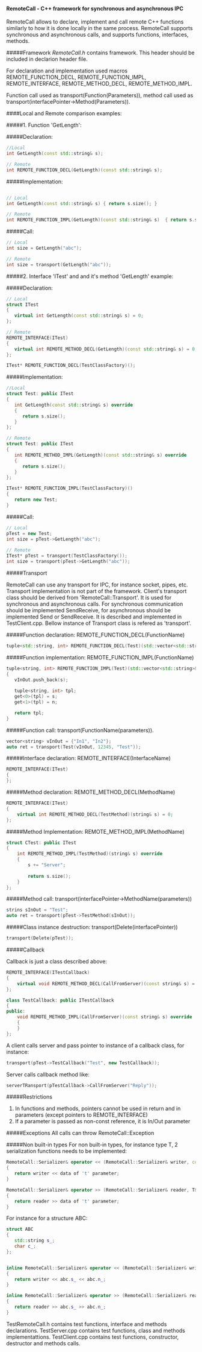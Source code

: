 #### RemoteCall - C++ framework for synchronous and asynchronous IPC

RemoteCall allows to declare, implement and call remote C++ functions similarly 
to how it is done locally in the same process. RemoteCall supports synchronous and asynchronous 
calls, and supports functions, interfaces, methods.

#####Framework
*RemoteCall.h* contains framework. This header should be included in declarion header file.

For declaration and implementation used macros REMOTE_FUNCTION_DECL, REMOTE_FUNCTION_IMPL, REMOTE_INTERFACE, REMOTE_METHOD_DECL, REMOTE_METHOD_IMPL.

Function call used as transport(Function(Parameters)),  method call used as transport(interfacePointer->Method(Parameters)).


####Local and Remote comparison examples:

#####1. Function 'GetLength':

#####Declaration:
```C++
//Local
int GetLength(const std::string& s);

// Remote
int REMOTE_FUNCTION_DECL(GetLength)(const std::string& s);
```

#####Implementation:
```C++

// Local
int GetLength(const std::string& s) { return s.size(); }

// Remote
int REMOTE_FUNCTION_IMPL(GetLength)(const std::string& s)  { return s.size(); }
```

#####Call:
```C++
// Local  
int size = GetLength("abc");

// Remote
int size = transport(GetLength("abc"));
```

#####2. Interface 'ITest' and and it's method 'GetLength' example:

#####Declaration:
```C++
// Local  
struct ITest
{
   virtual int GetLength(const std::string& s) = 0;
};

// Remote  
REMOTE_INTERFACE(ITest)
{
   virtual int REMOTE_METHOD_DECL(GetLength)(const std::string& s) = 0;
};

ITest* REMOTE_FUNCTION_DECL(TestClassFactory)();
```

#####Implementation:
```C++
//Local
struct Test: public ITest
{
   int GetLength(const std::string& s) override
   {
      return s.size();
   }
};

// Remote
struct Test: public ITest
{
   int REMOTE_METHOD_IMPL(GetLength)(const std::string& s) override
   {
      return s.size();
   }
};

ITest* REMOTE_FUNCTION_IMPL(TestClassFactory)()
{
   return new Test;
}
```

#####Call:
```C++
// Local
pTest = new Test;
int size = pTest->GetLength("abc");
   
// Remote
ITest* pTest = transport(TestClassFactory());
int size = transport(pTest->GetLength("abc"));
```


#####Transport

RemoteCall can use any transport for IPC, for instance socket, pipes, etc. 
Transport implementation is not part of the framework.
Client's transport class should be derived from 'RemoteCall::Transport'. It is used for synchronous and asynchronous calls.
For synchronous communication should be implemented SendReceive, for asynchronous should be implemented Send or SendReceive.
It is described and implemented in TestClient.cpp. Bellow instance of Transport class is refered as 'transport'.



#####Function declaration: REMOTE_FUNCTION_DECL(FunctionName)
```C++
tuple<std::string, int> REMOTE_FUNCTION_DECL(Test)(std::vector<std::string>& vInOut, int n, const string& s);
```
#####Function implementation: REMOTE_FUNCTION_IMPL(FunctionName)

```C++
tuple<string, int> REMOTE_FUNCTION_IMPL(Test)(std::vector<std::string>& vInOut, int n, const string& s)
{
   vInOut.push_back(s);
   
   tuple<string, int> tpl;
   get<0>(tpl) = s;
   get<1>(tpl) = n;

   return tpl;
}
```
#####Function call: transport(FunctionName(parameters)). 

```C++
vector<string> vInOut = {"In1", "In2"};
auto ret = transport(Test(vInOut, 12345, "Test"));
```
#####Interface declaration: REMOTE_INTERFACE(InterfaceName)

```C++
REMOTE_INTERFACE(ITest) 
{
};
```

#####Method declaration: REMOTE_METHOD_DECL(MethodName)

```C++
REMOTE_INTERFACE(ITest)
{
    virtual int REMOTE_METHOD_DECL(TestMethod)(string& s) = 0;
};
```

#####Method Implementation: REMOTE_METHOD_IMPL(MethodName)

```C++
struct CTest: public ITest 
{
    int REMOTE_METHOD_IMPL(TestMethod)(string& s) override
    {
        s += "Server";
        
        return s.size();
    }
};
```
#####Method call: transport(interfacePointer->MethodName(parameters)) 
        
```C++
strins sInOut = "Test";
auto ret = transport(pTest->TestMethod(sInOut));
```
#####Class instance destruction: transport(Delete(interfacePointer))

```C++
transport(Delete(pTest));
```

#####Callback

Callback is just a class described above:

```C++
REMOTE_INTERFACE(ITestCallback)
{
    virtual void REMOTE_METHOD_DECL(CallFromServer)(const string& s) = 0;
};

class TestCallback: public ITestCallback
{   
public:
    void REMOTE_METHOD_IMPL(CallFromServer)(const string& s) override
    {
    }
};
```

A client calls server and pass pointer to instance of a callback class, for instance:
```C++
transport(pTest->TestCallback("Test", new TestCallback));
```

Server calls callback method like:
```C++
serverTRansport(pTestCallback->CallFromServer("Reply"));
```

#####Restrictions 
1. In functions and methods, pointers cannot be used in return and in parameters (except pointers to REMOTE_INTERFACE)
2. If a parameter is passed as non-const reference, it is In/Out parameter

#####Exceptions
All calls can throw RemoteCall::Exception

#####Non built-in types
For non built-in types, for instance type T, 2 serialization functions needs to be implemented:

```C++
RemoteCall::Serializer& operator << (RemoteCall::Serializer& writer, const T& t)
{
   return writer << data of 't' parameter;
}

RemoteCall::Serializer& operator >> (RemoteCall::Serializer& reader, T& t)
{
   return reader >> data of 't' parameter;
}
```

For instance for a structure ABC:

```C++
struct ABC
{
   std::string s_;
   char c_;
};


inline RemoteCall::Serializer& operator << (RemoteCall::Serializer& writer, const ABC& abc)
{
   return writer << abc.s_ << abc.n_;
}

inline RemoteCall::Serializer& operator >> (RemoteCall::Serializer& reader, ABC& abc)
{
   return reader >> abc.s_ >> abc.n_;
}
```

TestRemoteCall.h contains test functions, interface and methods declarations.
TestServer.cpp contains test functions, class and methods implementattions.
TestClient.cpp contains test functions, constructor, destructor and methods calls.


